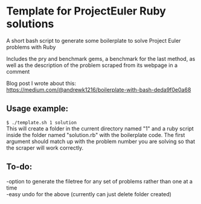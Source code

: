# Template for ProjectEuler Ruby solutions
A short bash script to generate some boilerplate to solve Project Euler problems with Ruby 

Includes the pry and benchmark gems, a benchmark for the last method, as well as the description of the problem scraped from its webpage in a comment

Blog post I wrote about this:  
https://medium.com/@andrewk1216/boilerplate-with-bash-deda9f0e0a68 
  
## Usage example: 
`$ ./template.sh 1 solution`  
This will create a folder in the current directory named "1" and a ruby script inside the folder named "solution.rb" with the boilerplate code. The first argument should match up with the problem number you are solving so that the scraper will work correctly.


## To-do:  
-option to generate the filetree for any set of problems rather than one at a time  
-easy undo for the above (currently can just delete folder created)
